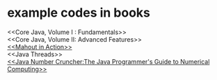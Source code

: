 example codes in books
=====

>
 <\<Core Java, Volume I : Fundamentals>>  
 <\<Core Java, Volume II: Advanced Features>>  
 [<\<Mahout in Action>>](https://github.com/tdunning/MiA)  
 <\<Java Threads>>  
[<\<Java Number Cruncher:The Java Programmer's Guide to Numerical Computing>>](http://www.apropos-logic.com/nc/download.html)

